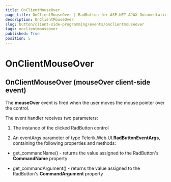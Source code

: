 ```yaml
---
title: OnClientMouseOver
page_title: OnClientMouseOver | RadButton for ASP.NET AJAX Documentation
description: OnClientMouseOver
slug: button/client-side-programming/events/onclientmouseover
tags: onclientmouseover
published: True
position: 5
---
```


# OnClientMouseOver



## OnClientMouseOver (mouseOver client-side event)

The **mouseOver** event is fired when the user moves the mouse pointer over the control.

The event handler receives two parameters:

1. The instance of the clicked RadButton control

1. An eventArgs parameter of type Telerik.Web.UI.**RadButtonEventArgs**, containing the following properties and methods:

* get_commandName() - returns the value assigned to the RadButton's **CommandName** property

* get_commandArgument() - returns the value assigned to the RadButton's **CommandArgument** property

